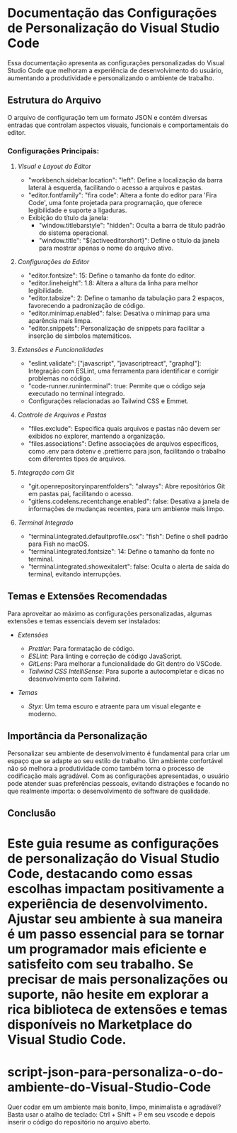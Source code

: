 # Documentação das Configurações de Personalização do Visual Studio Code

Essa documentação apresenta as configurações personalizadas do Visual Studio Code que melhoram a experiência de desenvolvimento do usuário, aumentando a produtividade e personalizando o ambiente de trabalho.

## Estrutura do Arquivo

O arquivo de configuração tem um formato JSON e contém diversas entradas que controlam aspectos visuais, funcionais e comportamentais do editor.

### Configurações Principais:

1. *Visual e Layout do Editor*
   - "workbench.sidebar.location": "left": Define a localização da barra lateral à esquerda, facilitando o acesso a arquivos e pastas.
   - "editor.fontfamily": "fira code": Altera a fonte do editor para 'Fira Code', uma fonte projetada para programação, que oferece legibilidade e suporte a ligaduras.
   - Exibição do título da janela: 
     - "window.titlebarstyle": "hidden": Oculta a barra de título padrão do sistema operacional.
     - "window.title": "${activeeditorshort}": Define o título da janela para mostrar apenas o nome do arquivo ativo.

2. *Configurações do Editor*
   - "editor.fontsize": 15: Define o tamanho da fonte do editor.
   - "editor.lineheight": 1.8: Altera a altura da linha para melhor legibilidade.
   - "editor.tabsize": 2: Define o tamanho da tabulação para 2 espaços, favorecendo a padronização de código.
   - "editor.minimap.enabled": false: Desativa o minimap para uma aparência mais limpa.
   - "editor.snippets": Personalização de snippets para facilitar a inserção de símbolos matemáticos.

3. *Extensões e Funcionalidades*
   - "eslint.validate": ["javascript", "javascriptreact", "graphql"]: Integração com ESLint, uma ferramenta para identificar e corrigir problemas no código.
   - "code-runner.runinterminal": true: Permite que o código seja executado no terminal integrado.
   - Configurações relacionadas ao Tailwind CSS e Emmet.

4. *Controle de Arquivos e Pastas*
   - "files.exclude": Especifica quais arquivos e pastas não devem ser exibidos no explorer, mantendo a organização.
   - "files.associations": Define associações de arquivos específicos, como .env para dotenv e .prettierrc para json, facilitando o trabalho com diferentes tipos de arquivos.

5. *Integração com Git*
   - "git.openrepositoryinparentfolders": "always": Abre repositórios Git em pastas pai, facilitando o acesso.
   - "gitlens.codelens.recentchange.enabled": false: Desativa a janela de informações de mudanças recentes, para um ambiente mais limpo.

6. *Terminal Integrado*
   - "terminal.integrated.defaultprofile.osx": "fish": Define o shell padrão para Fish no macOS.
   - "terminal.integrated.fontsize": 14: Define o tamanho da fonte no terminal.
   - "terminal.integrated.showexitalert": false: Oculta o alerta de saída do terminal, evitando interrupções.

## Temas e Extensões Recomendadas

Para aproveitar ao máximo as configurações personalizadas, algumas extensões e temas essenciais devem ser instalados:

- *Extensões*
  - *Prettier*: Para formatação de código.
  - *ESLint*: Para linting e correção de código JavaScript.
  - *GitLens*: Para melhorar a funcionalidade do Git dentro do VSCode.
  - *Tailwind CSS IntelliSense*: Para suporte a autocompletar e dicas no desenvolvimento com Tailwind.

- *Temas*
  - *Styx*: Um tema escuro e atraente para um visual elegante e moderno.

## Importância da Personalização

Personalizar seu ambiente de desenvolvimento é fundamental para criar um espaço que se adapte ao seu estilo de trabalho. Um ambiente confortável não só melhora a produtividade como também torna o processo de codificação mais agradável. Com as configurações apresentadas, o usuário pode atender suas preferências pessoais, evitando distrações e focando no que realmente importa: o desenvolvimento de software de qualidade.

## Conclusão

Este guia resume as configurações de personalização do Visual Studio Code, destacando como essas escolhas impactam positivamente a experiência de desenvolvimento. Ajustar seu ambiente à sua maneira é um passo essencial para se tornar um programador mais eficiente e satisfeito com seu trabalho. Se precisar de mais personalizações ou suporte, não hesite em explorar a rica biblioteca de extensões e temas disponíveis no Marketplace do Visual Studio Code.
=======
# script-json-para-personaliza-o-do-ambiente-do-Visual-Studio-Code
Quer codar em um ambiente mais bonito, limpo, minimalista e agradável? Basta usar o atalho de teclado: Ctrl + Shift + P em seu vscode e depois inserir o código do repositório no arquivo aberto.
